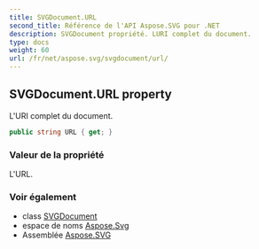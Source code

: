 ```yaml
---
title: SVGDocument.URL
second_title: Référence de l'API Aspose.SVG pour .NET
description: SVGDocument propriété. LURI complet du document.
type: docs
weight: 60
url: /fr/net/aspose.svg/svgdocument/url/
---
```

## SVGDocument.URL property

L'URI complet du document.

```csharp
public string URL { get; }
```

### Valeur de la propriété

L'URL.

### Voir également

* class [SVGDocument](../)
* espace de noms [Aspose.Svg](../../svgdocument/)
* Assemblée [Aspose.SVG](../../../)


